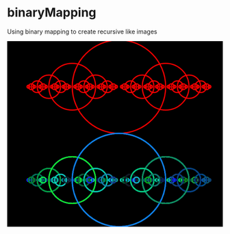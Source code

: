 # binaryMapping
Using binary mapping to create recursive like images

![nested circles](https://github.com/greggelong/binaryMapping/blob/master/Firefox_Screenshot_2020-06-25T20-53-27.956Z.png)
